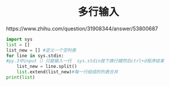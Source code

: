 <h1 align="center">多行输入</h1>
https://www.zhihu.com/question/31908344/answer/53800687



```python
import sys
list = []  
list_new = [] #定义一个空列表
for line in sys.stdin:    
#py.3中input（）只能输入一行  sys.stdin按下换行键然后ctrl+d程序结束
    list_new = line.split()
    list.extend(list_new)#每一行组成的列表合并
print(list)

```

